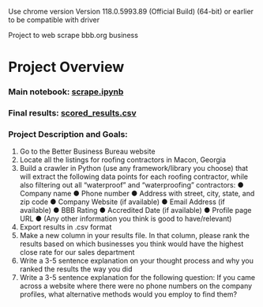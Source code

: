 Use chrome version Version 118.0.5993.89 (Official Build) (64-bit) or earlier to be compatible with driver

Project to web scrape bbb.org business

# Project Overview

### Main notebook: [scrape.ipynb](https://github.com/rschlek/bbb-webscrape/blob/main/scored_result.csv)
### Final results: [scored_results.csv](https://github.com/rschlek/bbb-webscrape/blob/main/scored_result.csv)

### Project Description and Goals:

1. Go to the Better Business Bureau website
2. Locate all the listings for roofing contractors in Macon, Georgia
3. Build a crawler in Python (use any framework/library you choose) that will extract the following
data points for each roofing contractor, while also filtering out all “waterproof” and
“waterproofing” contractors:
● Company name
● Phone number
● Address with street, city, state, and zip code
● Company Website (if available)
● Email Address (if available)
● BBB Rating
● Accredited Date (if available)
● Profile page URL
● (Any other information you think is good to have/relevant)
4. Export results in .csv format
5. Make a new column in your results file. In that column, please rank the results based on which
businesses you think would have the highest close rate for our sales department
6. Write a 3-5 sentence explanation on your thought process and why you ranked the results the
way you did
7. Write a 3-5 sentence explanation for the following question: If you came across a website where
there were no phone numbers on the company profiles, what alternative methods would you
employ to find them?
